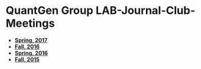 # QuantGen Group LAB-Journal-Club-Meetings

- **[Spring, 2017](https://github.com/QuantGen/LAB-SPRING-2017)**
- **[Fall, 2016](https://github.com/QuantGen/LAB-FALL-2016)**
- **[Spring, 2016](https://github.com/QuantGen/LAB-SPRING-2016)**
- **[Fall, 2015](https://github.com/QuantGen/LAB-FALL-2015)**
